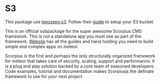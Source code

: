 # S3
This package use [lepozepo:s3](https://atmospherejs.com/lepozepo/s3). Follow their [guide](https://github.com/Lepozepo/S3/#create-your-amazon-s3) to setup your S3 bucket.

This is an official subpackage for the super awesome Scorpius CMS framework. This is not a standalone app you must use as part of the framework. 
[Website](http://Scorpiusjs.org) has all the guides and hand holding you need to build simple and complex apps on meteor. 

Scorpius is the first and perhaps the only structurally organized framework for meteor that takes care of security, scaling, support and performance. It is a plug and play solution backed by a core team of seasoned developers. Code examples, tutorial and documentation makes Scorpiusjs the definate framework to use for your next project.
